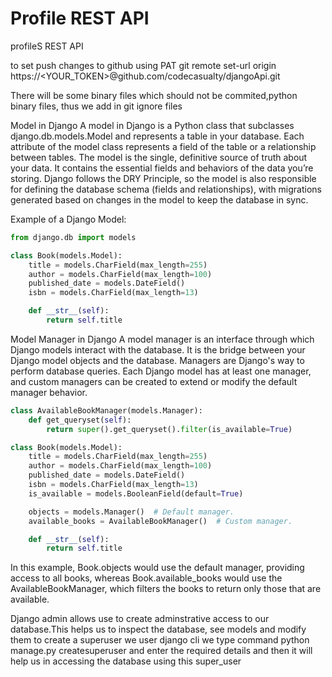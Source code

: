 # Profile REST API
profileS REST API

to set push changes to github using PAT
git remote set-url origin https://<YOUR_TOKEN>@github.com/codecasualty/djangoApi.git


There will be some binary files which should not be commited,python binary files, thus we add in git ignore files

Model in Django
A model in Django is a Python class that subclasses django.db.models.Model and represents a table in your database. Each attribute of the model class represents a field of the table or a relationship between tables. The model is the single, definitive source of truth about your data. It contains the essential fields and behaviors of the data you’re storing. Django follows the DRY Principle, so the model is also responsible for defining the database schema (fields and relationships), with migrations generated based on changes in the model to keep the database in sync.

Example of a Django Model:
```python
from django.db import models

class Book(models.Model):
    title = models.CharField(max_length=255)
    author = models.CharField(max_length=100)
    published_date = models.DateField()
    isbn = models.CharField(max_length=13)

    def __str__(self):
        return self.title
```

Model Manager in Django
A model manager is an interface through which Django models interact with the database. It is the bridge between your Django model objects and the database. Managers are Django's way to perform database queries. Each Django model has at least one manager, and custom managers can be created to extend or modify the default manager behavior.

```python
class AvailableBookManager(models.Manager):
    def get_queryset(self):
        return super().get_queryset().filter(is_available=True)

class Book(models.Model):
    title = models.CharField(max_length=255)
    author = models.CharField(max_length=100)
    published_date = models.DateField()
    isbn = models.CharField(max_length=13)
    is_available = models.BooleanField(default=True)

    objects = models.Manager()  # Default manager.
    available_books = AvailableBookManager()  # Custom manager.

    def __str__(self):
        return self.title
```
In this example, Book.objects would use the default manager, providing access to all books, whereas Book.available_books would use the AvailableBookManager, which filters the books to return only those that are available.


Django admin allows use to create adminstrative access to our database.This helps us to inspect the database, see models and modify them
to create a superuser we user django cli we type command
python manage.py createsuperuser
and enter the required details and then it will help us in accessing the database using this super_user

